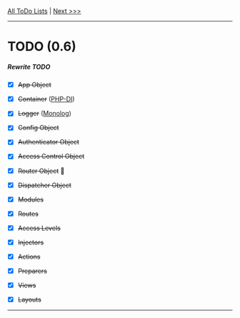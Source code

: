 
[All ToDo Lists](todo-index.md) | [Next >>>](todo-0.7.0.0-alpha.md)

---

# TODO (0.6)

##### Rewrite TODO

- [x] <del>App Object</del>
- [x] <del>Container</del> ([PHP-DI](https://github.com/PHP-DI/PHP-DI))
- [x] <del>Logger</del> ([Monolog](https://github.com/Seldaek/monolog))
- [x] <del>Config Object</del>
- [x] <del>Authenticator Object</del>
- [x] <del>Access Control Object</del>
- [x] <del>Router Object</del> :wrench:
- [x] <del>Dispatcher Object</del>
- [x] <del>Modules</del>
- [x] <del>Routes</del>
- [x] <del>Access Levels</del>
- [x] <del>Injectors</del>
- [x] <del>Actions</del>
- [x] <del>Preparers</del>
- [x] <del>Views</del>
- [x] <del>Layouts</del>


---

